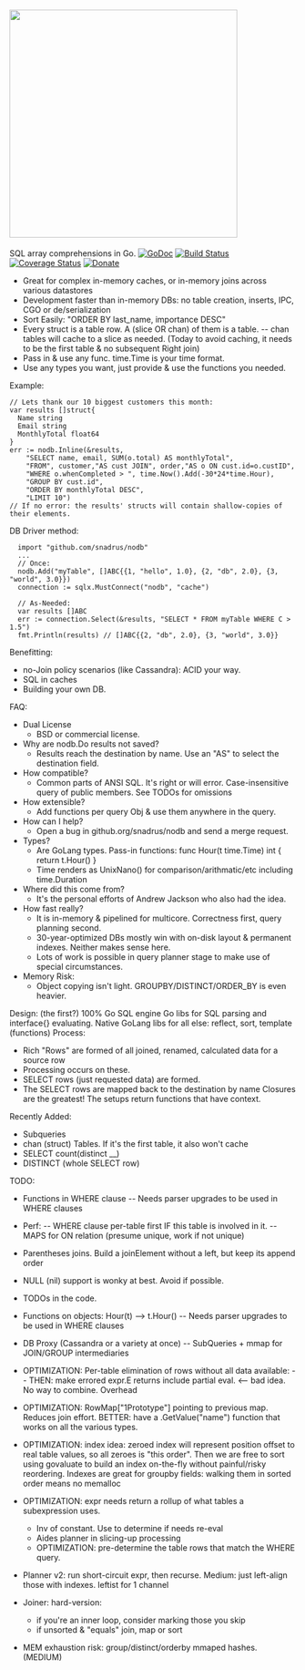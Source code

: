 # <img src="http://snadrus.github.io/logo-nodb.png" width="400">
SQL array comprehensions in Go. [![GoDoc](http://img.shields.io/badge/go-documentation-blue.svg?style=flat-square)](http://godoc.org/github.com/snadrus/nodb)        [![Build Status](http://img.shields.io/travis/snadrus/nodb.svg?style=flat-square)](https://travis-ci.org/snadrus/nodb)     [![Coverage Status](https://coveralls.io/repos/github/snadrus/nodb/badge.svg?branch=master)](https://coveralls.io/github/snadrus/nodb?branch=master)    [![Donate](https://www.paypalobjects.com/en_US/i/btn/btn_donate_SM.gif)](https://www.paypal.com/cgi-bin/webscr?cmd=_s-xclick&hosted_button_id=C6284X93YL4WA)

- Great for complex in-memory caches, or in-memory joins across various datastores
- Development faster than in-memory DBs: no table creation, inserts, IPC, CGO or de/serialization
- Sort Easily: "ORDER BY last_name, importance DESC"
- Every struct is a table row. A (slice OR chan) of them is a table.
  -- chan tables will cache to a slice as needed. (Today to avoid caching, it needs to be the first table & no subsequent Right join)
- Pass in & use any func. time.Time is your time format. 
- Use any types you want, just provide & use the functions you needed.

Example:

    // Lets thank our 10 biggest customers this month:
    var results []struct{
      Name string
      Email string
      MonthlyTotal float64
    }
    err := nodb.Inline(&results, 
        "SELECT name, email, SUM(o.total) AS monthlyTotal",
        "FROM", customer,"AS cust JOIN", order,"AS o ON cust.id=o.custID",
        "WHERE o.whenCompleted > ", time.Now().Add(-30*24*time.Hour),
        "GROUP BY cust.id",
        "ORDER BY monthlyTotal DESC",
        "LIMIT 10")
    // If no error: the results' structs will contain shallow-copies of their elements.


DB Driver method:

      import "github.com/snadrus/nodb"
      ...
      // Once:
      nodb.Add("myTable", []ABC{{1, "hello", 1.0}, {2, "db", 2.0}, {3, "world", 3.0}})  
      connection := sqlx.MustConnect("nodb", "cache")         

      // As-Needed:           
      var results []ABC
      err := connection.Select(&results, "SELECT * FROM myTable WHERE C > 1.5")
      fmt.Println(results) // []ABC{{2, "db", 2.0}, {3, "world", 3.0}}

Benefitting:
- no-Join policy scenarios (like Cassandra): ACID your way. 
- SQL in caches
- Building your own DB.

FAQ:
- Dual License
  * BSD or commercial license.
- Why are nodb.Do results not saved?
  * Results reach the destination by name. Use an "AS" to select the destination field.
- How compatible?
  * Common parts of ANSI SQL. It's right or will error. Case-insensitive query of public members. See TODOs for omissions
- How extensible?
  * Add functions per query Obj & use them anywhere in the query.
- How can I help?
  * Open a bug in github.org/snadrus/nodb and send a merge request.
- Types?
  * Are GoLang types. Pass-in functions:
      func Hour(t time.Time) int { return t.Hour() }
  * Time renders as UnixNano() for comparison/arithmatic/etc including time.Duration
- Where did this come from?
  * It's the personal efforts of Andrew Jackson who also had the idea.
- How fast really?
  * It is in-memory & pipelined for multicore. Correctness first, query planning second.
  * 30-year-optimized DBs mostly win with on-disk layout & permanent indexes. Neither makes sense here.
  * Lots of work is possible in query planner stage to make use of special circumstances.
- Memory Risk:
  * Object copying isn't light. GROUPBY/DISTINCT/ORDER_BY is even heavier.

Design: (the first?) 100% Go SQL engine
  Go libs for SQL parsing and interface{} evaluating.
  Native GoLang libs for all else: reflect, sort, template (functions)
  Process:
  - Rich "Rows" are formed of all joined, renamed, calculated data for a source row
  - Processing occurs on these.
  - SELECT rows (just requested data) are formed.
  - The SELECT rows are mapped back to the destination by name
  Closures are the greatest! The setups return functions that have context.

Recently Added: 
 - Subqueries 
 - chan (struct) Tables. If it's the first table, it also won't cache
 - SELECT count(distinct __)
 - DISTINCT (whole SELECT row)

TODO:
- Functions in WHERE clause
  -- Needs parser upgrades to be used in WHERE clauses

-  Perf:
  -- WHERE clause per-table first IF this table is involved in it.
  -- MAPS for ON relation (presume unique, work if not unique)

- Parentheses joins. 
    Build a joinElement without a left, but keep its append order

- NULL (nil) support is wonky at best. Avoid if possible.

- TODOs in the code.

- Functions on objects: Hour(t) --> t.Hour()
  -- Needs parser upgrades to be used in WHERE clauses

- DB Proxy (Cassandra or a variety at once)
-- SubQueries + mmap for JOIN/GROUP intermediaries

- OPTIMIZATION: Per-table elimination of rows without all data available: 
-- THEN: make errored expr.E returns include partial eval. <-- bad idea. No way to combine. Overhead

- OPTIMIZATION: RowMap["1Prototype"] pointing to previous map. Reduces join effort.
    BETTER: have a .GetValue("name") function that works on all the various types.

- OPTIMIZATION: index idea: zeroed index will represent position offset to real table
  values, so all zeroes is "this order". Then we are free to sort using govaluate
  to build an index on-the-fly without painful/risky reordering.
  Indexes are great for groupby fields: walking them in sorted order means no memalloc

- OPTIMIZATION: expr needs return a rollup of what tables a subexpression uses.
  - Inv of constant. Use to determine if needs re-eval
  - Aides planner in slicing-up processing
  - OPTIMIZATION: pre-determine the table rows that match the WHERE query.

- Planner v2: run short-circuit expr, then recurse.
  Medium: just left-align those with indexes. leftist for 1 channel

- Joiner: hard-version:
  - if you're an inner loop, consider marking those you skip
  - if unsorted & "equals" join, map or sort

- MEM exhaustion risk: group/distinct/orderby mmaped hashes. (MEDIUM)